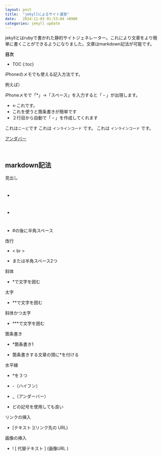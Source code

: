 ```yaml
---
layout: post
title:  "jekyllによるサイト運営"
date:   2024-11-03 01:53:04 +0900
categories: jekyll update
---
```

jekyllとはrubyで書かれた静的サイトジェネレーター。これにより文章をより簡単に書くことができるようになりました。文章はmarkdown記法が可能です。

**目次**
* TOC
{:toc}

iPhoneのメモでも使える記入方法です。

例えば）

iPhoneメモで「*」→「スペース」を入力すると「・」が出現します。
* ←これです。
* これを使うと箇条書きが簡単です
* ２行目から自動で「・」を作成してくれます

これは`こーど`です
これは `インラインコード` です。
これは <code>インラインコード</code> です。

<u>アンダバー</u>

<br>

## markdown記法

見出し

* #

* ##

* #の後に半角スペース

改行

* < br >

* または半角スペース2つ

斜体

* *で文字を囲む

太字

* **で文字を囲む

斜体かつ太字

* ***で文字を囲む

箇条書き

* *箇条書き1

* 箇条書きする文章の頭に*を付ける

水平線

* *を３つ

* -（ハイフン）

* _（アンダーバー）

* どの記号を使用しても良い

リンクの挿入

* [テキスト ](リンク先の URL)

画像の挿入

* ! [ 代替テキスト ] (画像URL )
